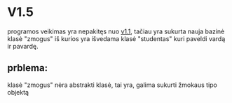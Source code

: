 # V1.5
programos veikimas yra nepakitęs nuo [v1.1](https://github.com/AntanasU/klases/tree/v1.1), tačiau yra sukurta nauja bazinė klasė "zmogus" iš kurios yra išvedama klasė "studentas"  kuri paveldi vardą ir pavardę.
## prblema:
klasė "zmogus" nėra abstrakti klasė, tai yra, galima sukurti žmokaus tipo objektą
